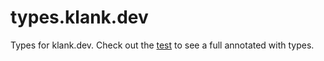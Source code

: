 # types.klank.dev

Types for klank.dev. Check out the [test](./test/Main.purs) to see a full annotated with types.
